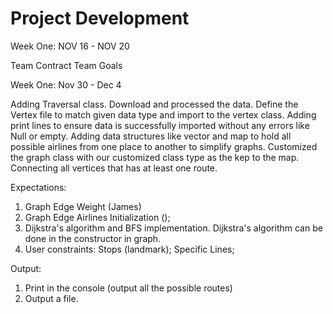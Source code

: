 # Project Development

Week One: NOV 16 - NOV 20

Team Contract
Team Goals

Week One: Nov 30 - Dec 4

Adding Traversal class.
Download and processed the data. 
Define the Vertex file to match given data type and import to the vertex class. 
Adding print lines to ensure data is successfully imported without any errors like Null or empty. 
Adding data structures like vector and map to hold all possible airlines from one place to another to simplify graphs.
Customized the graph class with our customized class type as the kep to the map.
Connecting all vertices that has at least one route.


Expectations:
1. Graph Edge Weight (James)
2. Graph Edge Airlines Initialization ();
3. Dijkstra's algorithm and BFS implementation.
   Dijkstra's algorithm can be done in the constructor in graph.
4. User constraints: Stops (landmark); Specific Lines;


Output:
1. Print in the console (output all the possible routes)
2. Output a file.
